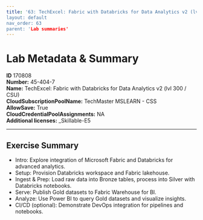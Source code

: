 ```yaml
---
title: '63: TechExcel: Fabric with Databricks for Data Analytics v2 (lvl 300 / CSU)` 
layout: default
nav_order: 63
parent: 'Lab summaries'
--- 
```


# Lab Metadata & Summary

**ID** 170808  
**Number:** 45-404-7  
**Name:** TechExcel: Fabric with Databricks for Data Analytics v2 (lvl 300 / CSU)  
**CloudSubscriptionPoolName:** TechMaster MSLEARN - CSS  
**AllowSave:** True  
**CloudCredentialPoolAssignments:** NA  
**Additional licenses:** _Skillable-E5  

---

## Exercise Summary
- Intro: Explore integration of Microsoft Fabric and Databricks for advanced analytics.  
- Setup: Provision Databricks workspace and Fabric lakehouse.  
- Ingest & Prep: Load raw data into Bronze tables, process into Silver with Databricks notebooks.  
- Serve: Publish Gold datasets to Fabric Warehouse for BI.  
- Analyze: Use Power BI to query Gold datasets and visualize insights.  
- CI/CD (optional): Demonstrate DevOps integration for pipelines and notebooks.  
